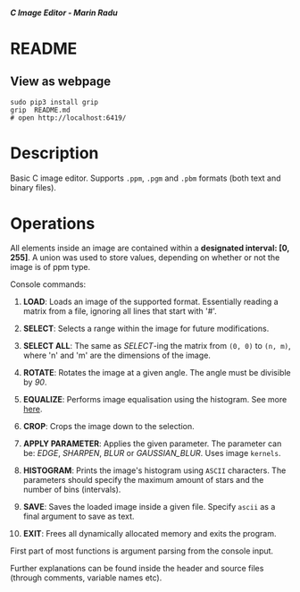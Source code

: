 ##### C Image Editor - Marin Radu
# README

## View as webpage

```
sudo pip3 install grip
grip  README.md
# open http://localhost:6419/
```

# Description

Basic C image editor. Supports `.ppm`, `.pgm` and `.pbm` formats (both text and binary files).

# Operations

All elements inside an image are contained within a **designated interval: [0, 255]**. A union was used to store values, depending on whether or not the image is of ppm type.

Console commands:

1. **LOAD**: Loads an image of the supported format. Essentially reading a matrix from a file, ignoring all lines that start with '#'.

2. **SELECT**: Selects a range within the image for future modifications.

3. **SELECT ALL**: The same as *SELECT*-ing the matrix from `(0, 0)` to `(n, m)`, where 'n' and 'm' are the dimensions of the image.

4. **ROTATE**: Rotates the image at a given angle. The angle must be divisible by *90*.

5. **EQUALIZE**: Performs image equalisation using the histogram. See more [here](https://en.wikipedia.org/wiki/Histogram_equalization).

6. **CROP**: Crops the image down to the selection.

7. **APPLY PARAMETER**: Applies the given parameter. The parameter can be: *EDGE*, *SHARPEN*, *BLUR* or *GAUSSIAN_BLUR*. Uses image `kernels`.

8. **HISTOGRAM**: Prints the image's histogram using `ASCII` characters. The parameters should specify the maximum amount of stars and the number of bins (intervals).

9. **SAVE**: Saves the loaded image inside a given file. Specify `ascii` as a final argument to save as text.

10. **EXIT**: Frees all dynamically allocated memory and exits the program.

First part of most functions is argument parsing from the console input.

Further explanations can be found inside the header and source files (through comments, variable names etc).
